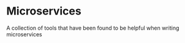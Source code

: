 # Microservices
A collection of tools that have been found to be helpful when writing microservices
